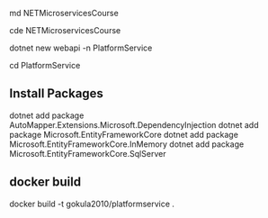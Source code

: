 md NETMicroservicesCourse

cde NETMicroservicesCourse 

dotnet new webapi -n PlatformService

cd PlatformService

## Install Packages
dotnet add package AutoMapper.Extensions.Microsoft.DependencyInjection
dotnet add package Microsoft.EntityFrameworkCore
dotnet add package Microsoft.EntityFrameworkCore.InMemory
dotnet add package Microsoft.EntityFrameworkCore.SqlServer



## docker build
docker build -t gokula2010/platformservice .